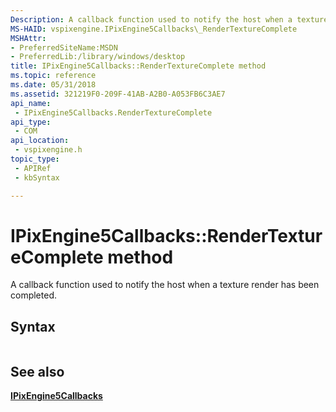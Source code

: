 ```yaml
---
Description: A callback function used to notify the host when a texture render has been completed.
MS-HAID: vspixengine.IPixEngine5Callbacks\_RenderTextureComplete
MSHAttr:
- PreferredSiteName:MSDN
- PreferredLib:/library/windows/desktop
title: IPixEngine5Callbacks::RenderTextureComplete method
ms.topic: reference
ms.date: 05/31/2018
ms.assetid: 321219F0-209F-41AB-A2B0-A053FB6C3AE7
api_name: 
 - IPixEngine5Callbacks.RenderTextureComplete
api_type: 
 - COM
api_location: 
 - vspixengine.h
topic_type: 
 - APIRef
 - kbSyntax

---
```


# <span id="vspixengine.ipixengine5callbacks_rendertexturecomplete"></span>IPixEngine5Callbacks::RenderTextureComplete method

A callback function used to notify the host when a texture render has been completed.

## Syntax


```C++
```

## <span id="see_also"></span>See also

[**IPixEngine5Callbacks**](/windows/desktop/direct3dtools/ipixengine5callbacks)

 

 
